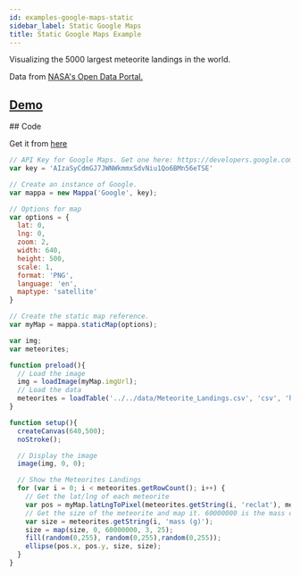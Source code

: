 ```yaml
---
id: examples-google-maps-static
sidebar_label: Static Google Maps
title: Static Google Maps Example
---
```


Visualizing the 5000 largest meteorite landings in the world. 

Data from [NASA's Open Data Portal.](https://data.nasa.gov/Space-Science/Meteorite-Landings/gh4g-9sfh)

## [Demo](https://cvalenzuela.github.io/Mappa/examples/static/Google/)

<div class="example">
  <div id="canvasContainer"></div>
</div>

## Code

Get it from [here](https://github.com/cvalenzuela/Mappa/tree/master/examples/static/Google)

```javascript
// API Key for Google Maps. Get one here: https://developers.google.com/maps/web/
var key = 'AIzaSyCdmGJ7JWNWkmmxSdvNiu1Qo6BMn56eTSE'

// Create an instance of Google.
var mappa = new Mappa('Google', key); 

// Options for map
var options = {
  lat: 0,
  lng: 0,
  zoom: 2,
  width: 640,
  height: 500,
  scale: 1,
  format: 'PNG',
  language: 'en',
  maptype: 'satellite'
}

// Create the static map reference.
var myMap = mappa.staticMap(options);

var img;
var meteorites;

function preload(){
  // Load the image
  img = loadImage(myMap.imgUrl);
  // Load the data
  meteorites = loadTable('../../data/Meteorite_Landings.csv', 'csv', 'header');
}

function setup(){
  createCanvas(640,500);
  noStroke();

  // Display the image
  image(img, 0, 0);

  // Show the Meteorites Landings
  for (var i = 0; i < meteorites.getRowCount(); i++) {
    // Get the lat/lng of each meteorite
    var pos = myMap.latLngToPixel(meteorites.getString(i, 'reclat'), meteorites.getString(i, 'reclong'));
    // Get the size of the meteorite and map it. 60000000 is the mass of the largest meteorite (https://en.wikipedia.org/wiki/Hoba_meteorite)
    var size = meteorites.getString(i, 'mass (g)');
    size = map(size, 0, 60000000, 3, 25);
    fill(random(0,255), random(0,255),random(0,255));
    ellipse(pos.x, pos.y, size, size);
  }
} 
```
